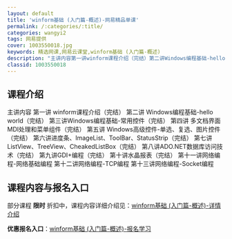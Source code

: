 ```yaml
---
layout: default
title: 'winform基础 (入门篇-概述)-网易精品单课'
permalink: /:categories/:title/
categories: wangyi2
tags: 网易提供
cover: 1003550018.jpg
keywords: 精选网课,网易云课堂,winform基础 (入门篇-概述)
description: "主讲内容第一讲winform课程介绍（完结）第二讲Windows编程基础-helloworld（完结）第三讲Windows编程基础-常用控件（完结）第四讲多文档界面MDI处理和菜单组件（完结"
classid: 1003550018
---
```


## 课程介绍

主讲内容
第一讲 winform课程介绍（完结）
第二讲 Windows编程基础-hello world（完结）
第三讲Windows编程基础-常用控件（完结）
第四讲 多文档界面MDI处理和菜单组件（完结）
第五讲 Windows高级控件-单选、复选、图片控件（完结）
第六讲进度条、ImageList、ToolBar、StatusStrip（完结）
第七讲ListView、TreeView、CheakedListBox（完结）
第八讲ADO.NET数据库访问技术（完结）
第九讲GDI+编程（完结）
第十讲水晶报表（完结）
第十一讲网络编程-网络基础编程
第十二讲网络编程-TCP编程
第十三讲网络编程-Socket编程

## 课程内容与报名入口

部分课程 **限时** 折扣中，课程内容详细介绍见：[winform基础 (入门篇-概述)-详情介绍](https://study.163.com/course/introduction/1003550018.htm?share=1&shareId=1025206652&utm_campaign=share&utm_medium=iphoneShare&utm_source=&utm_u=1025206652)

**优惠报名入口**：[winform基础 (入门篇-概述)-报名学习](https://study.163.com/course/introduction/1003550018.htm?share=1&shareId=1025206652&utm_campaign=share&utm_medium=iphoneShare&utm_source=&utm_u=1025206652)

